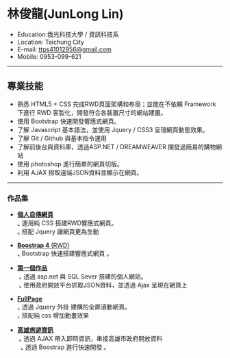# 林俊龍(JunLong Lin)
- Education:僑光科技大學 / 資訊科技系
- Location: Taichung City
- E-mail: ttps41012956@gmail.com
- Mobile: 0953-099-621
<hr>

## 專業技能
- 熟悉 HTML5 + CSS 完成RWD頁面架構和布局；並能在不依賴 Framework 下進行 RWD 客製化，開發符合各裝置尺寸的網站建置。
- 使用 Bootstrap 快速開發響應式網頁。
- 了解 Javascript 基本語法，並使用 Jquery / CSS3 呈現網頁動態效果。
- 了解 Git / Github 與基本指令運用
- 了解前後台與資料庫，透過ASP.NET / DREAMWEAVER 開發過簡易的購物網站
- 使用 photoshop 進行簡單的網頁切版。
- 利用 AJAX 撈取遠端JSON資料並顯示在網頁。
<hr>

### 作品集 
- <a href="https://drglin.github.io/myautobiography/"  target="_blank"><B>個人自傳網頁</B></a> <BR>
  ⌞ 運用純 CSS 搭建RWD響應式網頁。 <BR>
  ⌞ 搭配 Jquery 讓網頁更為生動<BR>

- <a href="http://drglin0709.nctu.me"  target="_blank"><B>Boostrap 4</B> (RWD)</a> <BR>
  ⌞ Bootstrap 快速搭建響應式網頁 。 <BR>

- <a href="http://cclab.ocu.edu.tw/x59/HK/index.aspx"  target="_blank"><B>第一個作品</B></a> <BR>
  ⌞ 透過 asp.net 與 SQL Sever 搭建的個人網站。 <BR>
  ⌞ 使用政府開放平台抓取JSON資料，並透過 Ajax 呈現在網頁上<BR>
  
- <a href="https://drglin.github.io/fullpage/fullpage.html"  target="_blank"><B>FullPage</B></a> <BR>
  ⌞ 透過 Jquery 外掛 建構的全屏滾動網頁。 <BR>
  ⌞ 搭配純 css 增加動畫效果<BR>
  
- <a href="https://drglin.github.io/API/API.HTML"  target="_blank"><B>高雄旅遊資訊</B></a> <BR>
  ⌞ 透過 AJAX 帶入即時資訊，串接高雄市政府開放資料 <BR>
  ⌞ 透過 Boostrap 進行快速開發 。 <BR>
